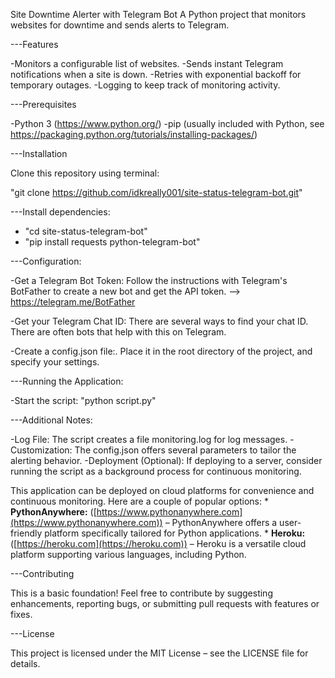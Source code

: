 Site Downtime Alerter with Telegram Bot
A Python project that monitors websites for downtime and sends alerts to Telegram.

---Features

-Monitors a configurable list of websites.
-Sends instant Telegram notifications when a site is down.
-Retries with exponential backoff for temporary outages.
-Logging to keep track of monitoring activity.


---Prerequisites

-Python 3 (https://www.python.org/)
-pip (usually included with Python, see https://packaging.python.org/tutorials/installing-packages/)

---Installation

Clone this repository using terminal:

"git clone https://github.com/idkreally001/site-status-telegram-bot.git"

---Install dependencies:

- "cd site-status-telegram-bot" 
- "pip install requests python-telegram-bot"


---Configuration:

-Get a Telegram Bot Token:  Follow the instructions with Telegram's BotFather to create a new bot and get the API token. --> https://telegram.me/BotFather

-Get your Telegram Chat ID:  There are several ways to find your chat ID. There are often bots that help with this on Telegram.

-Create a config.json file:.  Place it in the root directory of the project, and specify your settings.

---Running the Application:

-Start the script:
"python script.py" 

---Additional Notes:

-Log File: The script creates a file monitoring.log for log messages.
-Customization: The config.json offers several parameters to tailor the alerting behavior.
-Deployment (Optional): If deploying to a server, consider running the script as a background process for continuous monitoring.

This application can be deployed on cloud platforms for convenience and continuous monitoring. Here are a couple of popular options:
    * **PythonAnywhere:** ([https://www.pythonanywhere.com](https://www.pythonanywhere.com)) – PythonAnywhere offers a user-friendly platform specifically tailored for Python applications. 
    * **Heroku:** ([https://heroku.com](https://heroku.com)) –  Heroku is a versatile cloud platform supporting various languages, including Python.

---Contributing

This is a basic foundation!  Feel free to contribute by suggesting enhancements, reporting bugs, or submitting pull requests with features or fixes.

---License

This project is licensed under the MIT License – see the LICENSE file for details.
